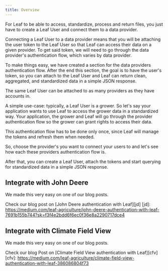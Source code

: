 ```yaml
---
title: Overview
---
```


For Leaf to be able to access, standardize, process and return files, you just
have to create a Leaf User and connect them to a data provider.

Connecting a Leaf User to a data provider means that you will be attaching the user
token to the Leaf User so that Leaf can access their data on a given provider.
To get said token, we will need to go through the data provider's authentication
flow, which varies by data provider.

To make things easy, we have created a section for the data providers
authentication flow. After the end this section, the goal
is to have the user's token, so you can attach to the Leaf User and Leaf can
return clean, aggregated, and standardized data in a simple JSON response.

The same Leaf User can be attached to as many providers as they have accounts in.

A simple use-case: typically, a Leaf User is a grower. So let's say your
application wants to use Leaf to access the grower data in a standardized way.
Your application, the grower and Leaf will go through the provider authentication
flow so the grower can grant rights to access their data.

This authentication flow has to be done only once, since Leaf will manage the
tokens and refresh them when needed.

<!-- Another use-case would be an agronomist that has access to more than one grower's -->

So, choose the provider's you want to connect your users to and let's see how
each these providers authentication flow is.

After that, you can create a Leaf User, attach the tokens and start querying for
standardized data in a simple JSON response.


## Integrate with John Deere

We made this very easy on one of our blog posts.

Check our blog post on [John Deere authentication with Leaf][jd]
[jd]: https://medium.com/leaf-agriculture/john-deere-authentication-with-leaf-7691b155b744?sk=f3f4e2bdd6f6ec0f36e8a2290717dce4


## Integrate with Climate Field View

We made this very easy on one of our blog posts.

Check our blog Post on [Climate Field View authentication with Leaf][cfv]
[cfv]: https://medium.com/leaf-agriculture/climate-field-view-authentication-with-leaf-386086804f73

